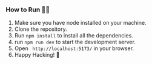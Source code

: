### How to Run 🏃‍♂️

1. Make sure you have node installed on your machine.
2. Clone the repository.
3. Run `npm install` to install all the dependencies.
4. run `npm run dev` to start the development server.
5. Open ` http://localhost:5173/` in your browser.
6. Happy Hacking! 🚀

